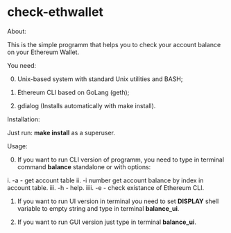 # check-ethwallet
About:

This is the simple programm that helps you to check your account balance on your Ethereum Wallet. 

You need: 

0. Unix-based system with standard Unix utilities and BASH;

1. Ethereum CLI based on GoLang (geth);

2. gdialog (Installs automatically with make install).

Installation:

Just run: **make install** as a superuser.

Usage:

0. If you want to run CLI version of programm, you need to type in terminal command **balance** standalone or with options:

i. -a - get account table
ii. -i number  get account balance by index in account table.
iii. -h - help.
iiii. -e - check existance of Ethereum CLI.

1. If you want to run UI version in terminal you need to set **DISPLAY** shell variable to empty string and type in terminal **balance_ui**.

2. If you want to run GUI version just type in terminal **balance_ui**.


